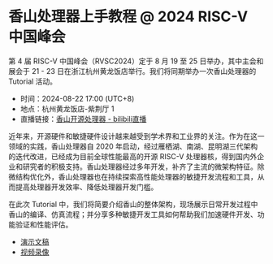 # 香山处理器上手教程 @ 2024 RISC-V 中国峰会

第 4 届 RISC-V 中国峰会（RVSC2024）定于 8 月 19 至 25 日举办，其中主会和展会于 21 - 23 日在浙江杭州黄龙饭店举行。我们将同期举办一次香山处理器的 Tutorial 活动。

* 时间：2024-08-22 17:00 (UTC+8)
* 地点：杭州黄龙饭店-紫荆厅 1
* 直播链接：[香山开源处理器 - bilibili直播](https://live.bilibili.com/30679728)

近年来，开源硬件和敏捷硬件设计越来越受到学术界和工业界的关注。作为在这一领域的实践，香山处理器自 2020 年启动，经过雁栖湖、南湖、昆明湖三代架构的迭代改进，已经成为目前全球性能最高的开源 RISC-V 处理器核，得到国内外企业和研究者的积极支持。香山处理器经过多年开发，补齐了主流的微架构特征。除微结构优化外，香山处理器也在持续探索高性能处理器的敏捷开发流程和工具，从而提高处理器开发效率、降低处理器开发门槛。

在此次 Tutorial 中，我们将简要介绍香山的整体架构，现场展示日常开发过程中香山的编译、仿真流程；并分享多种敏捷开发工具如何帮助我们加速硬件开发、功能验证和性能评估。

* [演示文稿](https://github.com/OpenXiangShan/XiangShan-doc/raw/main/tutorial/20240822-RVSC24-香山Tutorial.pdf)
* [视频录像](#)
